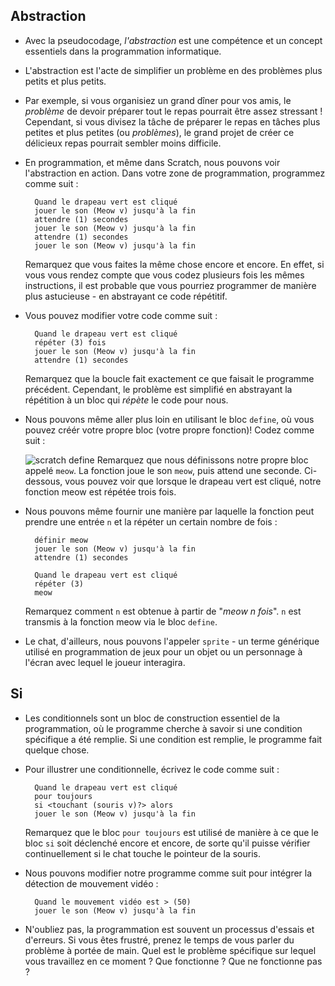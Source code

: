 ## Abstraction

- Avec la pseudocodage, _l'abstraction_ est une compétence et un concept essentiels dans la programmation informatique.
- L'abstraction est l'acte de simplifier un problème en des problèmes plus petits et plus petits.
- Par exemple, si vous organisiez un grand dîner pour vos amis, le *problème* de devoir préparer tout le repas pourrait être assez stressant ! Cependant, si vous divisez la tâche de préparer le repas en tâches plus petites et plus petites (ou *problèmes*), le grand projet de créer ce délicieux repas pourrait sembler moins difficile.
- En programmation, et même dans Scratch, nous pouvons voir l'abstraction en action. Dans votre zone de programmation, programmez comme suit :

        Quand le drapeau vert est cliqué
        jouer le son (Meow v) jusqu'à la fin
        attendre (1) secondes
        jouer le son (Meow v) jusqu'à la fin
        attendre (1) secondes
        jouer le son (Meow v) jusqu'à la fin

  Remarquez que vous faites la même chose encore et encore. En effet, si vous vous rendez compte que vous codez plusieurs fois les mêmes instructions, il est probable que vous pourriez programmer de manière plus astucieuse - en abstrayant ce code répétitif.

- Vous pouvez modifier votre code comme suit :

        Quand le drapeau vert est cliqué
        répéter (3) fois
        jouer le son (Meow v) jusqu'à la fin
        attendre (1) secondes

  Remarquez que la boucle fait exactement ce que faisait le programme précédent. Cependant, le problème est simplifié en abstrayant la répétition à un bloc qui *répète* le code pour nous.

- Nous pouvons même aller plus loin en utilisant le bloc `define`, où vous pouvez créér votre propre bloc (votre propre fonction)! Codez comme suit :

  ![scratch define](https://cs50.harvard.edu/x/2023/notes/0/cs50Week0Scratch6.png "scratch define") Remarquez que nous définissons notre propre bloc appelé `meow`. La fonction joue le son `meow`, puis attend une seconde. Ci-dessous, vous pouvez voir que lorsque le drapeau vert est cliqué, notre fonction meow est répétée trois fois.

- Nous pouvons même fournir une manière par laquelle la fonction peut prendre une entrée `n` et la répéter un certain nombre de fois :

        définir meow
        jouer le son (Meow v) jusqu'à la fin
        attendre (1) secondes

        Quand le drapeau vert est cliqué
        répéter (3)
        meow

  Remarquez comment `n` est obtenue à partir de "*meow n fois*". `n` est transmis à la fonction meow via le bloc `define`.

- Le chat, d'ailleurs, nous pouvons l'appeler `sprite` - un terme générique utilisé en programmation de jeux pour un objet ou un personnage à l'écran avec lequel le joueur interagira.

## Si

- Les conditionnels sont un bloc de construction essentiel de la programmation, où le programme cherche à savoir si une condition spécifique a été remplie. Si une condition est remplie, le programme fait quelque chose.
- Pour illustrer une conditionnelle, écrivez le code comme suit :

        Quand le drapeau vert est cliqué
        pour toujours
        si <touchant (souris v)?> alors
        jouer le son (Meow v) jusqu'à la fin

  Remarquez que le bloc `pour toujours` est utilisé de manière à ce que le bloc `si` soit déclenché encore et encore, de sorte qu'il puisse vérifier continuellement si le chat touche le pointeur de la souris.

- Nous pouvons modifier notre programme comme suit pour intégrer la détection de mouvement vidéo :

        Quand le mouvement vidéo est > (50)
        jouer le son (Meow v) jusqu'à la fin

- N'oubliez pas, la programmation est souvent un processus d'essais et d'erreurs. Si vous êtes frustré, prenez le temps de vous parler du problème à portée de main. Quel est le problème spécifique sur lequel vous travaillez en ce moment ? Que fonctionne ? Que ne fonctionne pas ?